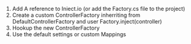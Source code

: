 ﻿1) Add A reference to Iniect.io (or add the Factory.cs file to the project)
2) Create a custom ControllerFactory inherriting from DefaultControllerFactory and user Factory.inject(controller)
3) Hookup the new ControllerFactory
4) Use the default settings or custom Mappings